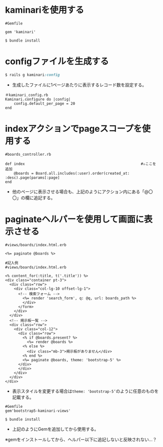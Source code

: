 # kaminariを使用する

```
#Gemfile

gem 'kaminari'
```

```
$ bundle install
```

# configファイルを生成する

```ruby
$ rails g kaminari:config
```

- 生成したファイルに1ページあたりに表示するレコード数を設定する。

```
＃kaminari_config.rb
Kaminari.configure do |config|
	config.default_per_page = 20
end
```

# indexアクションでpageスコープを使用する

```
#boards_controller.rb

def index　　　　　　　　　　　　　　　　　　　　　　　　　　　　　　　　#↓ここを追加
	@boards = Board.all.includes(:user).order(created_at: :desc).page(params[:page]
end
```

- 他のページに表示させる場合も、上記のようにアクション内にある「@〇〇」の欄に追記する。

# paginateヘルパーを使用して画面に表示させる

```
#views/boards/index.html.erb

<%= paginate @boards %>
```

```
#記入例
#views/boards/index.html.erb

<% content_for(:title, t('.title')) %>
<div class="container pt-3">
  <div class="row">
    <div class="col-lg-10 offset-lg-1">
      <!-- 検索フォーム -->
        <%= render 'search_form', q: @q, url: boards_path %>
        </div>
      </form>
    </div>
  </div>
  <!-- 掲示板一覧 -->
  <div class="row">
    <div class="col-12">
      <div class="row">
        <% if @boards.present? %>
          <%= render @boards %>
        <% else %>
          <div class="mb-3">掲示板がありません</div>
        <% end %>
        <%= paginate @boards, theme: 'bootstrap-5' %>
      </div>
      </div>
    </div>
  </div>
</div>
```

- 表示スタイルを変更する場合は`theme: 'bootstrap-5’`のように任意のものを記載する。

```
#Gemfile
gem'bootstrap5-kaminari-views'
```

```
$ bundle install
```

- 上記のようにGemを追加してから使用する。

※gemをインストールしてから、ヘルパー以下に追記しないと反映されない…？
